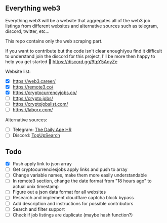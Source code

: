 ## Everything web3
Everything web3 will be a website that aggregates all of the web3 job listings from different websites and alternative sources such as telegram, discord, twitter, etc...

This repo contains only the web scraping part.

If you want to contribute but the code isn't clear enough/you find it difficult to understand join the discord for this project, I'll be more then happy to help you get started 🙂
https://discord.gg/9tpY5AqyZe

Website list:
- [x] https://web3.career/
- [x] https://remote3.co/
- [x] https://cryptocurrencyjobs.co/
- [ ] https://crypto.jobs/
- [ ] https://cryptojobslist.com/
- [ ] https://laborx.com/

Alternative sources:
- [ ] Telegram: [The Daily Ape HR](https://t.me/dailyapehr)
- [ ] Discord: [TopUpSearch](https://discord.gg/bqyrWkVywq)

## Todo

- [X] Push apply link to json array
- [ ] Get cryptocurrenciesjobs apply links and push to array
- [ ] Change variable names, make them more easily understandable
- [ ] In remote3 section, change the date format from "18 hours ago" to actual unix timestamp
- [ ] Figure out a json data format for all websites
- [ ] Research and implement cloudflare captcha block bypass
- [ ] Add description and instructions for possible contributors
- [ ] Search and filter support
- [ ] Check if job listings are duplicate (maybe hash function?)
